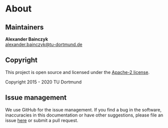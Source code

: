 # About


## Maintainers

**Alexander Bainczyk** <br> 
[alexander.bainczyk@tu-dortmund.de](mailto:alexander.bainczyk@tu-dortmund.de)
  
  
## Copyright

This project is open source and licensed under the [Apache-2 license][apache2].

Copyright 2015 - 2020 TU Dortmund


## Issue management

We use GitHub for the issue management.
If you find a bug in the software, inaccuracies in this documentation or have other suggestions, please file an issue [here][issues] or submit a pull request.


[apache2]: https://www.apache.org/licenses/LICENSE-2.0
[issues]: https://github.com/LearnLib/alex/issues
